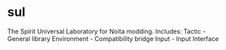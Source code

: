 # sul
 The Spirit Universal Laboratory for Noita modding.
 Includes:
  Tactic - General library
  Environment - Compatibility bridge
  Input - Input Interface

